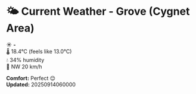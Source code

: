 # 🌤️ Current Weather - Grove (Cygnet Area)

☀️ **-**  
🌡️ 18.4°C (feels like 13.0°C)  
💧 34% humidity  
💨 NW 20 km/h  

**Comfort:** Perfect 😌  
**Updated:** 20250914060000
